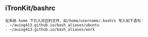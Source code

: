 iTronKit/bashrc
---------------

	在系统 home 下引入对应的文件，如/home/username/.bashrc 写入如下语句：
	. ~/auiog413.github.io/bash_aliases/ubuntu
	. ~/auiog413.github.io/bash_aliases/work
